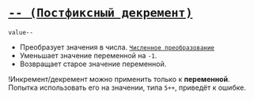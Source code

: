 # [`-- (Постфиксный декремент)`](../index.md)

`value--`

- Преобразует значения в числа. [`Численное преобразование`](<../Общее/Преобразование (численное).md>)
- Уменьшает значение переменной на `-1`.
- Возвращает старое значение переменной.

!Инкремент/декремент можно применить только к **переменной**. Попытка использовать его на значении, типа `5++`, приведёт к ошибке.
